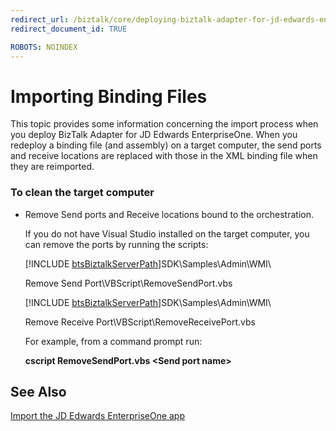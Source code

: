 ```yaml
---
redirect_url: /biztalk/core/deploying-biztalk-adapter-for-jd-edwards-enterpriseone/
redirect_document_id: TRUE

ROBOTS: NOINDEX
--- 
```


# Importing Binding Files
This topic provides some information concerning the import process when you deploy BizTalk Adapter for JD Edwards EnterpriseOne. When you redeploy a binding file (and assembly) on a target computer, the send ports and receive locations are replaced with those in the XML binding file when they are reimported.  
  
### To clean the target computer  
  
- Remove Send ports and Receive locations bound to the orchestration.  
  
   If you do not have Visual Studio installed on the target computer, you can remove the ports by running the scripts:  
  
   [!INCLUDE [btsBiztalkServerPath](../includes/btsbiztalkserverpath-md.md)]SDK\Samples\Admin\WMI\  
  
   Remove Send Port\VBScript\RemoveSendPort.vbs  
  
   [!INCLUDE [btsBiztalkServerPath](../includes/btsbiztalkserverpath-md.md)]SDK\Samples\Admin\WMI\  
  
   Remove Receive Port\VBScript\RemoveReceivePort.vbs  
  
   For example, from a command prompt run:  
  
   **cscript RemoveSendPort.vbs \<Send port name\>**  
  
## See Also  
 [Import the JD Edwards EnterpriseOne app](../core/deploying-biztalk-adapter-for-jd-edwards-enterpriseone.md)